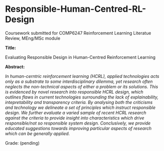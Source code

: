 # Responsible-Human-Centred-RL-Design
Coursework submitted for COMP6247 Reinforcement Learning Literatue Review, MEng/MSc module

**Title:**

Evaluating Responsible Design in Human-Centred Reinforcement Learning

**Abstract:**

*In human-cerntric reinforcement learning (HCRL), applied technologies acts only as a substrate to some interdisciplinary dilemma, yet research often neglects the non-technical aspects of either a problem or its solutions. This is evidenced by novel research into responsible HCRL design, which outlines flaws in current technologies surrounding the lack of explainability, intepretability and transparency criteria. By analysing both the criticisms and technology we delineate a set of principles which instruct responsible design. We further evaluate a varied sample of recent HCRL research against the criteria to provide insight into characteristics which drive responsible/not so responsible system design. Conclusively, we provide educated suggestions towards improving particular aspects of research which can be generally applied.*

Grade: (pending)
